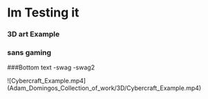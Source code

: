 # Im Testing it

### 3D art Example
### sans gaming
###Bottom text
-swag
-swag2

![Cybercraft_Example.mp4] (Adam_Domingos_Collection_of_work/3D/Cybercraft_Example.mp4)

